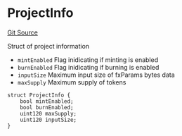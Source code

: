 # ProjectInfo
[Git Source](https://github.com/fxhash/fxhash-evm-contracts/blob/1ca8488246dda0c8af0201fe562392f87b349fa1/src/lib/Structs.sol)

Struct of project information
- `mintEnabled` Flag inidicating if minting is enabled
- `burnEnabled` Flag inidicating if burning is enabled
- `inputSize` Maximum input size of fxParams bytes data
- `maxSupply` Maximum supply of tokens


```solidity
struct ProjectInfo {
    bool mintEnabled;
    bool burnEnabled;
    uint120 maxSupply;
    uint120 inputSize;
}
```

